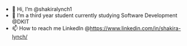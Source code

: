 - 👋 Hi, I’m @shakiralynch1
- 👀 I’m a third year student currently studying Software Development @DKIT
- 📫 How to reach me LinkedIn @https://www.linkedin.com/in/shakira-lynch/

<!---
shakiralynch1/shakiralynch1 is a ✨ special ✨ repository because its `README.md` (this file) appears on your GitHub profile.
You can click the Preview link to take a look at your changes.
--->
